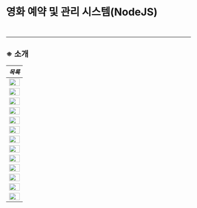 # 영화 예약 및 관리 시스템(NodeJS)
<br/><hr />

## ※ 소개
|*목록*|
|------|
|<img src="https://user-images.githubusercontent.com/54977412/134349122-fb17a661-52c8-4a26-9c65-248a6eec572a.png" width="100%" height="50%">|
|<img src="https://user-images.githubusercontent.com/54977412/134349127-e48ce964-6d74-44d3-8585-5f6e1960a5d4.png" width="100%" height="50%">|
|<img src="https://user-images.githubusercontent.com/54977412/134349137-eeacc074-1764-4983-8217-2d27db405ea3.png" width="100%" height="50%">|
|<img src="https://user-images.githubusercontent.com/54977412/134349142-801c5cae-a954-472c-983b-10496a5b0b45.png" width="100%" height="50%">|
|<img src="https://user-images.githubusercontent.com/54977412/134349142-801c5cae-a954-472c-983b-10496a5b0b45.png" width="100%" height="50%">|
|<img src="https://user-images.githubusercontent.com/54977412/134349144-cb8205bd-b42a-465b-9359-0b706aa27d66.png" width="100%" height="50%">|
|<img src="https://user-images.githubusercontent.com/54977412/134349148-4a694ad2-9766-4996-b221-458834a94604.png" width="100%" height="50%">|
|<img src="https://user-images.githubusercontent.com/54977412/134349153-5972a7ac-c04f-48cc-9bde-a139709f251d.png" width="100%" height="50%">|
|<img src="https://user-images.githubusercontent.com/54977412/134349156-a20b8267-10c8-46d6-b4bb-d3123d058e48.png" width="100%" height="50%">|
|<img src="https://user-images.githubusercontent.com/54977412/134349163-f5e6cb2d-a099-41fa-bc92-6eba3145daf1.png" width="100%" height="50%">|
|<img src="https://user-images.githubusercontent.com/54977412/134349166-3aa6cde1-71db-4c29-9d4c-0477649163c1.png" width="100%" height="50%">|
|<img src="https://user-images.githubusercontent.com/54977412/134349173-ec4c683c-ae81-4b5f-a746-d34c7aea4e57.png" width="100%" height="50%">|
|<img src="https://user-images.githubusercontent.com/54977412/134349954-dd0128cb-655a-464b-bdcb-23281befbcf5.png" width="100%" height="50%">|

